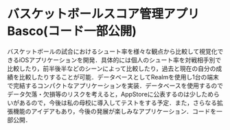 # バスケットボールスコア管理アプリ Basco(コード一部公開)

バスケットボールの試合におけるシュート率を様々な観点から比較して視覚化できるiOSアプリケーションを開発．具体的には個人のシュート率を対戦相手別で比較したり，前半後半などのシーンによって比較したり，過去と現在の自分の成績を比較したりすることが可能．データベースとしてRealmを使用し1台の端末で完結するコンパクトなアプリケーションを実装．データベースを使用するのでデータ欠落・欠損等のリスクを考えると，AppStoreに公表するのは少しためらいがあるので，今後は私の母校に導入してテストをする予定．また，さらなる拡張機能のアイデアもあり，今後の発展が楽しみなアプリケーション．コードを一部公開．
